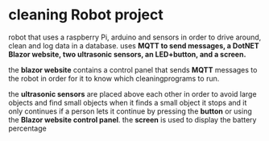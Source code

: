 # cleaning Robot project
robot that uses a raspberry Pi, 
arduino and sensors in order to drive around, 
clean and log data in a database.
uses **MQTT to send messages,
a DotNET Blazor website,
two ultrasonic sensors,
an LED+button, 
and a screen.**


the **blazor website** contains a control panel that sends **MQTT** messages to the robot in order for it to know which cleaningprograms to run.

the **ultrasonic sensors** are placed above each other
in order to avoid large objects and find small objects
when it finds a small object it stops and it only continues
if a person lets it continue by pressing the **button**
or using the **Blazor website control panel**.
the **screen** is used to display the battery percentage
